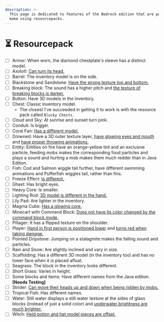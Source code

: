 ```yaml
---
description: >-
  This page is dedicated to features of the Bedrock edition that are possible to
  make using resourcepacks.
---
```


# ⏳ Resourcepack

* [ ] Armor: When worn, the diamond chestplate's sleeve has a distinct model.
* [ ] Axolotl: [Can turn its head.](https://bugs.mojang.com/browse/MC-226272)
* [ ] Barrel: The inventory model is on the side.
* [ ] Blackstone and Sandstone: [Have the wrong texture top and bottom.](https://bugs.mojang.com/browse/MCPE-86903)
* [ ] Breaking block: The sound has a higher pitch and [the texture of breaking blocks is darker.](https://bugs.mojang.com/browse/MCPE-46176)
* [ ] Button: Have 3D models in the inventory.
* [ ] Chest: Classic inventory model.
  * The closest I've succeeded in getting it to work is with the resource pack called `Blocky Chests`.
* [ ] Cloud and Sky: At sunrise and sunset turn pink.
* [ ] Conduit: Is bigger.
* [ ] Coral Fan: [Has a different model.](https://bugs.mojang.com/browse/MCPE-31866)
* [ ] Drowned: Have a 3D outer texture layer, [have glowing eyes and mouth](https://bugs.mojang.com/browse/MC-258449) and [have proper throwing animations.](https://bugs.mojang.com/browse/MC-127433)
* [ ] Entity: Entities on fire have an orange-yellow tint and an exclusive particle, feeding mobs makes the corresponding food particles and plays a sound and hurting a mob makes them much redder than in Java Edition.
* [ ] Fish: Cod and Salmon wiggle tail further, have different swimming animations and Pufferfish wiggles tail, rather than fins.
* [ ] Freeze Effect: [Is different.](https://bugs.mojang.com/browse/MCPE-119233)
* [ ] Ghast: Has bright eyes.
* [ ] Heavy Core: Is smaller.
* [ ] Lighting Rod: [3D model is different in the hand.](https://bugs.mojang.com/browse/MCPE-116094)
* [ ] Lily Pad: Are lighter in the inventory.
* [ ] Magma Cube: [Has a glowing core.](https://minecraft.wiki/images/Magma_Cube_\(inner\)_Revison_2_BE.png?3ceee)
* [ ] Minecart with Command Block: [Does not have its color changed by the command block mode.](https://bugs.mojang.com/browse/MCPE-42990)
* [ ] Pillager: It has a flipped texture on the shoulder.
* [ ] Player: [Hand in first person is positioned lower](https://bugs.mojang.com/browse/MCPE-47877) and [turns red when taking damage.](https://bugs.mojang.com/browse/MC-164874)
* [ ] Pointed Dripstone: Jumping on a stalagmite makes the falling sound and particles.
* [ ] Rain and Snow: Are slightly inclined and vary in size.
* [ ] Scaffolding: Has a different 3D model (in the inventory too) and has no lower face when it is placed afloat.
* [ ] Seagrass: The block in the inventory looks different.
* [ ] Short Grass: Varies in height.
* [ ] Some blocks and items: Have different names from the Java edition. **\[Needs Testing]**
* [ ] Strider: [Can move their heads up and down when being ridden by mobs.](https://bugs.mojang.com/browse/MCPE-99086)
* [ ] Tropical Fish: Has different names.
* [ ] Water: Still water displays a still water texture at the sides of glass blocks (instead of just a solid color) and [underwater brightness are much brighter.](https://bugs.mojang.com/browse/MCPE-67060)
* [ ] Witch: [Held potion and hat model pieces are offset.](https://minecraft.wiki/images/thumb/Witch_drinking.png/50px-Witch_drinking.png?abbee)
